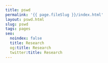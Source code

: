 ```yaml
---
title: pswd
permalink: '{{ page.fileSlug }}/index.html'
layout: pswd.html
slug: pswd
tags: pages
seo:
  noindex: false
  title: Research
  og:title: Research
  twitter:title: Research
---
```



